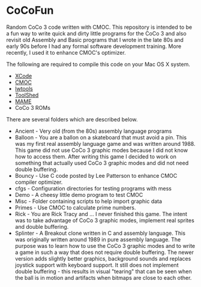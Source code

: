 # CoCoFun

Random CoCo 3 code written with CMOC. This repository is intended to
be a fun way to write quick and dirty little programs for the CoCo 3 and also
revisit old Assembly and Basic programs that I wrote in the late 80s and early
90s before I had any formal software development training. More recently,  I
used it to enhance CMOC's optimizer.

   
The following are required to compile this code on your Mac OS X system.
* [XCode](https://developer.apple.com/xcode/)
* [CMOC](http://perso.b2b2c.ca/~sarrazip/dev/cmoc.html)
* [lwtools](http://lwtools.projects.l-w.ca/)
* [ToolShed](http://sourceforge.net/projects/toolshed/)
* [MAME](https://github.com/mamedev/mame/)
* CoCo 3 ROMs
   
   
There are several folders which are described below.
* Ancient - Very old (from the 80s) assembly language programs
* Balloon - You are a ballon on a skateboard that must avoid a pin. This was my
  first real assembly language game and was written around 1988. This game did
not use CoCo 3 graphic modes because I did not know how to access them. After
writing this game I decided to work on something that actually used CoCo 3
graphic modes and did not need double buffering.
* Bouncy - Use C code posted by Lee Patterson to enhance CMOC compiler optimizer.
* cfgs - Configuration directories for testing programs with mess
* Demo - A cheesy little demo program to test CMOC
* Misc - Folder containing scripts to help import graphic data
* Primes - Use CMOC to calculate prime numbers.
* Rick - You are Rick Tracy and ... I never finished this game. The intent was
  to take advantage of CoCo 3 graphic modes, implement real sprites and double
buffering.
* Splinter - A Breakout clone written in C and assembly language. This was
  originally written around 1989 in pure assembly language. The purpose was to
learn how to use the CoCo 3 graphic modes and to write a game in such a way that
does not require double buffering. The newer version adds slightly better
graphics, background sounds and replaces joystick support with keyboard support.
It still does not implement double buffering - this results in visual "tearing"
that can be seen when the ball is in motion and artifacts when bitmaps are close
to each other.
